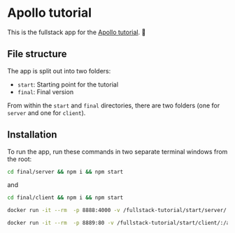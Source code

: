 # Apollo tutorial

This is the fullstack app for the [Apollo tutorial](http://apollographql.com/docs/tutorial/introduction.html). 🚀

## File structure

The app is split out into two folders:
- `start`: Starting point for the tutorial
- `final`: Final version

From within the `start` and `final` directories, there are two folders (one for `server` and one for `client`).

## Installation

To run the app, run these commands in two separate terminal windows from the root:

```bash
cd final/server && npm i && npm start
```

and

```bash
cd final/client && npm i && npm start
```

```bash
docker run -it --rm  -p 8888:4000 -v /fullstack-tutorial/start/server/:/app -w /app node:12.18.3-stretch npm i && npm start
```

```bash
docker run -it --rm  -p 8889:80 -v /fullstack-tutorial/start/client/:/app -w /app node:12.18.3-stretch npm i && npm start
```

